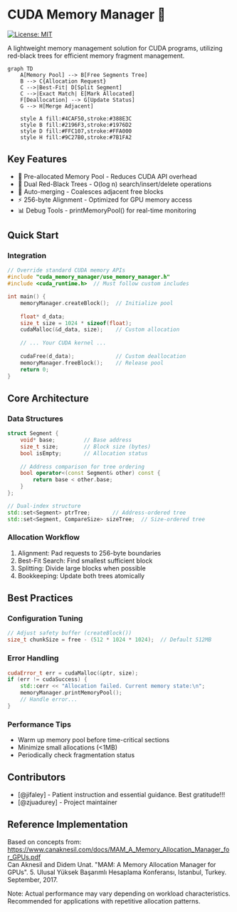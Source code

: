 # CUDA Memory Manager 🚀

[![License: MIT](https://img.shields.io/badge/License-MIT-yellow.svg)](LICENSE)

A lightweight memory management solution for CUDA programs, utilizing red-black trees for efficient memory fragment management.

```mermaid
graph TD
    A[Memory Pool] --> B[Free Segments Tree]
    B --> C{Allocation Request}
    C -->|Best-Fit| D[Split Segment]
    C -->|Exact Match| E[Mark Allocated]
    F[Deallocation] --> G[Update Status]
    G --> H[Merge Adjacent]
    
    style A fill:#4CAF50,stroke:#388E3C
    style B fill:#2196F3,stroke:#1976D2
    style D fill:#FFC107,stroke:#FFA000
    style H fill:#9C27B0,stroke:#7B1FA2
```

## Key Features  
- 🧩 Pre-allocated Memory Pool - Reduces CUDA API overhead  
- 🌳 Dual Red-Black Trees - O(log n) search/insert/delete operations  
- 🔄 Auto-merging - Coalesces adjacent free blocks  
- ⚡ 256-byte Alignment - Optimized for GPU memory access  
- 📊 Debug Tools - printMemoryPool() for real-time monitoring  
## Quick Start    
### Integration  
```cpp
// Override standard CUDA memory APIs
#include "cuda_memory_manager/use_memory_manager.h" 
#include <cuda_runtime.h>  // Must follow custom includes

int main() {
    memoryManager.createBlock();  // Initialize pool
    
    float* d_data;
    size_t size = 1024 * sizeof(float);
    cudaMalloc(&d_data, size);    // Custom allocation
    
    // ... Your CUDA kernel ...
    
    cudaFree(d_data);             // Custom deallocation
    memoryManager.freeBlock();    // Release pool
    return 0;
}

```
## Core Architecture  
### Data Structures  
```cpp
struct Segment {
    void* base;         // Base address
    size_t size;        // Block size (bytes)
    bool isEmpty;       // Allocation status
    
    // Address comparison for tree ordering
    bool operator<(const Segment& other) const {
        return base < other.base;
    }
};

// Dual-index structure
std::set<Segment> ptrTree;       // Address-ordered tree
std::set<Segment, CompareSize> sizeTree;  // Size-ordered tree
```
### Allocation Workflow  
1. Alignment: Pad requests to 256-byte boundaries  
2. Best-Fit Search: Find smallest sufficient block  
3. Splitting: Divide large blocks when possible  
4. Bookkeeping: Update both trees atomically

## Best Practices  
### Configuration Tuning  
```cpp
// Adjust safety buffer (createBlock())
size_t chunkSize = free - (512 * 1024 * 1024);  // Default 512MB
```
### Error Handling  
```cpp
cudaError_t err = cudaMalloc(&ptr, size);
if (err != cudaSuccess) {
    std::cerr << "Allocation failed. Current memory state:\n";
    memoryManager.printMemoryPool();
    // Handle error...
}
```
### Performance Tips  
- Warm up memory pool before time-critical sections
- Minimize small allocations (<1MB)
- Periodically check fragmentation status  

## Contributors  
- [@jifaley] - Patient instruction and essential guidance. Best gratitude!!!
- [@zjuadurey] - Project maintainer  

## Reference Implementation  
Based on concepts from:  
https://www.canaknesil.com/docs/MAM_A_Memory_Allocation_Manager_for_GPUs.pdf  
Can Aknesil and Didem Unat. "MAM: A Memory Allocation Manager for GPUs". 5. Ulusal Yüksek Başarımlı Hesaplama Konferansı, Istanbul, Turkey. September, 2017.  

Note: Actual performance may vary depending on workload characteristics. Recommended for applications with repetitive allocation patterns.
